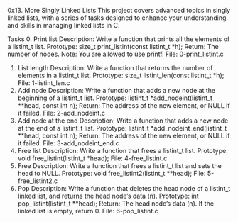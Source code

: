 0x13. More Singly Linked Lists
This project covers advanced topics in singly linked lists, with a series of tasks designed to enhance your understanding and skills in managing linked lists in C.

Tasks
0. Print list
Description: Write a function that prints all the elements of a listint_t list.
Prototype: size_t print_listint(const listint_t *h);
Return: The number of nodes.
Note: You are allowed to use printf.
File: 0-print_listint.c
1. List length
Description: Write a function that returns the number of elements in a listint_t list.
Prototype: size_t listint_len(const listint_t *h);
File: 1-listint_len.c
2. Add node
Description: Write a function that adds a new node at the beginning of a listint_t list.
Prototype: listint_t *add_nodeint(listint_t **head, const int n);
Return: The address of the new element, or NULL if it failed.
File: 2-add_nodeint.c
3. Add node at the end
Description: Write a function that adds a new node at the end of a listint_t list.
Prototype: listint_t *add_nodeint_end(listint_t **head, const int n);
Return: The address of the new element, or NULL if it failed.
File: 3-add_nodeint_end.c
4. Free list
Description: Write a function that frees a listint_t list.
Prototype: void free_listint(listint_t *head);
File: 4-free_listint.c
5. Free
Description: Write a function that frees a listint_t list and sets the head to NULL.
Prototype: void free_listint2(listint_t **head);
File: 5-free_listint2.c
6. Pop
Description: Write a function that deletes the head node of a listint_t linked list, and returns the head node’s data (n).
Prototype: int pop_listint(listint_t **head);
Return: The head node’s data (n). If the linked list is empty, return 0.
File: 6-pop_listint.c
